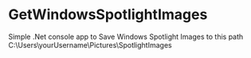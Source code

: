 # GetWindowsSpotlightImages 
Simple .Net console app to Save Windows Spotlight Images to this path C:\Users\yourUsername\Pictures\SpotlightImages
